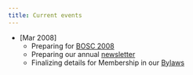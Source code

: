 ```yaml
---
title: Current events
---
```


-   \[Mar 2008\]
    -   Preparing for [BOSC 2008](BOSC_2008 "wikilink")
    -   Preparing our annual [newsletter](Newsletters "wikilink")
    -   Finalizing details for Membership in our
        [Bylaws](Bylaws "wikilink")

